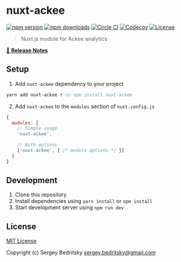 # nuxt-ackee

[![npm version][npm-version-src]][npm-version-href]
[![npm downloads][npm-downloads-src]][npm-downloads-href]
[![Circle CI][circle-ci-src]][circle-ci-href]
[![Codecov][codecov-src]][codecov-href]
[![License][license-src]][license-href]

> Nuxt.js module for Ackee analytics

[📖 **Release Notes**](./CHANGELOG.md)

## Setup

1. Add `nuxt-ackee` dependency to your project

```bash
yarn add nuxt-ackee # or npm install nuxt-ackee
```

2. Add `nuxt-ackee` to the `modules` section of `nuxt.config.js`

```js
{
  modules: [
    // Simple usage
    'nuxt-ackee',

    // With options
    ['nuxt-ackee', { /* module options */ }]
  ]
}
```

## Development

1. Clone this repository
2. Install dependencies using `yarn install` or `npm install`
3. Start development server using `npm run dev`

## License

[MIT License](./LICENSE)

Copyright (c) Sergey Bedritsky <sergey.bedritsky@gmail.com>

<!-- Badges -->
[npm-version-src]: https://img.shields.io/npm/v/nuxt-ackee/latest.svg?style=flat-square
[npm-version-href]: https://npmjs.com/package/nuxt-ackee

[npm-downloads-src]: https://img.shields.io/npm/dt/nuxt-ackee.svg?style=flat-square
[npm-downloads-href]: https://npmjs.com/package/nuxt-ackee

[circle-ci-src]: https://img.shields.io/circleci/project/github/git@github.com:bdrtsky/nuxt-ackee.git.svg?style=flat-square
[circle-ci-href]: https://circleci.com/gh/git@github.com:bdrtsky/nuxt-ackee.git

[codecov-src]: https://img.shields.io/codecov/c/github/git@github.com:bdrtsky/nuxt-ackee.git.svg?style=flat-square
[codecov-href]: https://codecov.io/gh/git@github.com:bdrtsky/nuxt-ackee.git

[license-src]: https://img.shields.io/npm/l/nuxt-ackee.svg?style=flat-square
[license-href]: https://npmjs.com/package/nuxt-ackee
